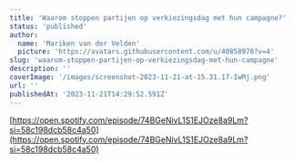 ```yaml
---
title: 'Waarom stoppen partijen op verkiezingsdag met hun campagne?'
status: 'published'
author:
  name: 'Mariken van der Velden'
  picture: 'https://avatars.githubusercontent.com/u/40858978?v=4'
slug: 'waarom-stoppen-partijen-op-verkiezingsdag-met-hun-campagne'
description: ''
coverImage: '/images/screenshot-2023-11-21-at-15.31.17-IwMj.png'
url: ''
publishedAt: '2023-11-21T14:29:52.591Z'
---
```


[https://open.spotify.com/episode/74BGeNivL1S1EJOze8a9Lm?si=58c198dcb58c4a50](https://open.spotify.com/episode/74BGeNivL1S1EJOze8a9Lm?si=58c198dcb58c4a50)

